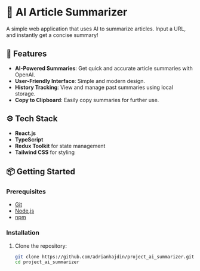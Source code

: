 # 📝 AI Article Summarizer

A simple web application that uses AI to summarize articles. Input a URL, and instantly get a concise summary!

## 🚀 Features

- **AI-Powered Summaries**: Get quick and accurate article summaries with OpenAI.
- **User-Friendly Interface**: Simple and modern design.
- **History Tracking**: View and manage past summaries using local storage.
- **Copy to Clipboard**: Easily copy summaries for further use.

## ⚙️ Tech Stack

- **React.js**
- **TypeScript**
- **Redux Toolkit** for state management
- **Tailwind CSS** for styling

## 📦 Getting Started

### Prerequisites

- [Git](https://git-scm.com/)
- [Node.js](https://nodejs.org/)
- [npm](https://www.npmjs.com/)

### Installation

1. Clone the repository:

   ```bash
   git clone https://github.com/adrianhajdin/project_ai_summarizer.git
   cd project_ai_summarizer
